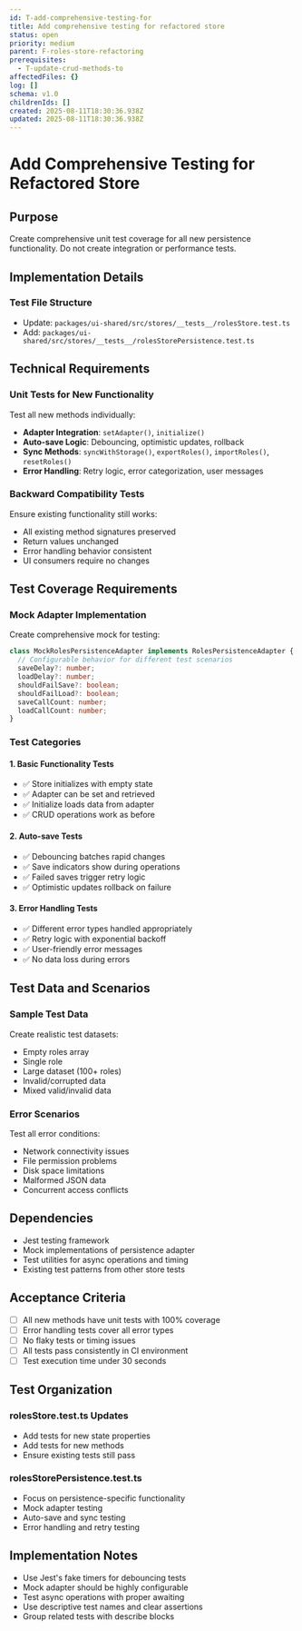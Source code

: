 ```yaml
---
id: T-add-comprehensive-testing-for
title: Add comprehensive testing for refactored store
status: open
priority: medium
parent: F-roles-store-refactoring
prerequisites:
  - T-update-crud-methods-to
affectedFiles: {}
log: []
schema: v1.0
childrenIds: []
created: 2025-08-11T18:30:36.938Z
updated: 2025-08-11T18:30:36.938Z
---
```


# Add Comprehensive Testing for Refactored Store

## Purpose

Create comprehensive unit test coverage for all new persistence functionality. Do not create integration or performance tests.

## Implementation Details

### Test File Structure

- Update: `packages/ui-shared/src/stores/__tests__/rolesStore.test.ts`
- Add: `packages/ui-shared/src/stores/__tests__/rolesStorePersistence.test.ts`

## Technical Requirements

### Unit Tests for New Functionality

Test all new methods individually:

- **Adapter Integration**: `setAdapter()`, `initialize()`
- **Auto-save Logic**: Debouncing, optimistic updates, rollback
- **Sync Methods**: `syncWithStorage()`, `exportRoles()`, `importRoles()`, `resetRoles()`
- **Error Handling**: Retry logic, error categorization, user messages

### Backward Compatibility Tests

Ensure existing functionality still works:

- All existing method signatures preserved
- Return values unchanged
- Error handling behavior consistent
- UI consumers require no changes

## Test Coverage Requirements

### Mock Adapter Implementation

Create comprehensive mock for testing:

```typescript
class MockRolesPersistenceAdapter implements RolesPersistenceAdapter {
  // Configurable behavior for different test scenarios
  saveDelay?: number;
  loadDelay?: number;
  shouldFailSave?: boolean;
  shouldFailLoad?: boolean;
  saveCallCount: number;
  loadCallCount: number;
}
```

### Test Categories

#### 1. Basic Functionality Tests

- ✅ Store initializes with empty state
- ✅ Adapter can be set and retrieved
- ✅ Initialize loads data from adapter
- ✅ CRUD operations work as before

#### 2. Auto-save Tests

- ✅ Debouncing batches rapid changes
- ✅ Save indicators show during operations
- ✅ Failed saves trigger retry logic
- ✅ Optimistic updates rollback on failure

#### 3. Error Handling Tests

- ✅ Different error types handled appropriately
- ✅ Retry logic with exponential backoff
- ✅ User-friendly error messages
- ✅ No data loss during errors

## Test Data and Scenarios

### Sample Test Data

Create realistic test datasets:

- Empty roles array
- Single role
- Large dataset (100+ roles)
- Invalid/corrupted data
- Mixed valid/invalid data

### Error Scenarios

Test all error conditions:

- Network connectivity issues
- File permission problems
- Disk space limitations
- Malformed JSON data
- Concurrent access conflicts

## Dependencies

- Jest testing framework
- Mock implementations of persistence adapter
- Test utilities for async operations and timing
- Existing test patterns from other store tests

## Acceptance Criteria

- [ ] All new methods have unit tests with 100% coverage
- [ ] Error handling tests cover all error types
- [ ] No flaky tests or timing issues
- [ ] All tests pass consistently in CI environment
- [ ] Test execution time under 30 seconds

## Test Organization

### rolesStore.test.ts Updates

- Add tests for new state properties
- Add tests for new methods
- Ensure existing tests still pass

### rolesStorePersistence.test.ts

- Focus on persistence-specific functionality
- Mock adapter testing
- Auto-save and sync testing
- Error handling and retry testing

## Implementation Notes

- Use Jest's fake timers for debouncing tests
- Mock adapter should be highly configurable
- Test async operations with proper awaiting
- Use descriptive test names and clear assertions
- Group related tests with describe blocks
